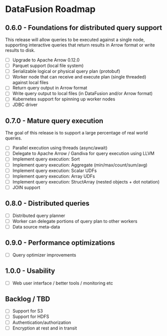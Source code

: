 # DataFusion Roadmap

## 0.6.0 - Foundations for distributed query support

This release will allow queries to be executed against a single node, supporting interactive queries that return results in Arrow format or write results to disk.

- [ ] Upgrade to Apache Arrow 0.12.0
- [ ] Parquet support (local file system)
- [ ] Serializable logical or physical query plan (protobuf)
- [ ] Worker node that can receive and execute plan (single threaded) against local files
- [ ] Return query output in Arrow format
- [ ] Write query output to local files (in DataFusion and/or Arrow format)
- [ ] Kubernetes support for spinning up worker nodes
- [ ] JDBC driver

## 0.7.0 - Mature query execution

The goal of this release is to support a large percentage of real world queries.

- [ ] Parallel execution using threads (async/await)
- [ ] Delegate to Apache Arrow / Gandiva for query execution using LLVM
- [ ] Implement query execution: Sort
- [ ] Implement query execution: Aggregate (min/max/count/sum/avg)
- [ ] Implement query execution: Scalar UDFs
- [ ] Implement query execution: Array UDFs
- [ ] Implement query execution: StructArray (nested objects + dot notation)
- [ ] JOIN support

## 0.8.0 - Distributed queries

- [ ] Distributed query planner
- [ ] Worker can delegate portions of query plan to other workers
- [ ] Data source meta-data

## 0.9.0 - Performance optimizations

- [ ] Query optimizer improvements

## 1.0.0 - Usability

- [ ] Web user interface / better tools / monitoring etc

## Backlog / TBD

- [ ] Support for S3
- [ ] Support for HDFS
- [ ] Authentication/authorization
- [ ] Encryption at rest and in transit
